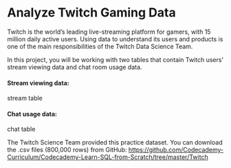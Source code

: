 # Analyze Twitch Gaming Data

Twitch is the world’s leading live-streaming platform for gamers, with 15 million daily active users. Using data to understand its users and products is one of the main responsibilities of the Twitch Data Science Team.

In this project, you will be working with two tables that contain Twitch users’ stream viewing data and chat room usage data.

#### Stream viewing data: 
stream table

#### Chat usage data:
chat table

The Twitch Science Team provided this practice dataset. You can download the .csv files (800,000 rows) from GitHub: https://github.com/Codecademy-Curriculum/Codecademy-Learn-SQL-from-Scratch/tree/master/Twitch
